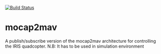 [![Build Status](https://travis-ci.org/EmaroLab/mocap2mav.svg?branch=master)](https://travis-ci.org/EmaroLab/mocap2mav)

# mocap2mav
A publish/subscribe version of the mocap2mav architecture for controlling the IRIS quadcopter.
N.B: It has to be used in simulation environment
